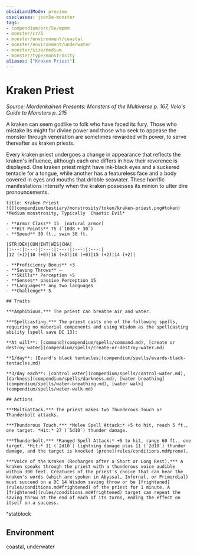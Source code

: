 ```yaml
---
obsidianUIMode: preview
cssclasses: json5e-monster
tags:
- compendium/src/5e/mpmm
- monster/cr/5
- monster/environment/coastal
- monster/environment/underwater
- monster/size/medium
- monster/type/monstrosity
aliases: ["Kraken Priest"]
---
```

# Kraken Priest
*Source: Mordenkainen Presents: Monsters of the Multiverse p. 167, Volo's Guide to Monsters p. 215*  

A kraken can seem godlike to folk who have faced its fury. Those who mistake its might for divine power and those who seek to appease the monster through veneration are sometimes rewarded with power, to serve thereafter as kraken priests.

Every kraken priest undergoes a change in appearance that reflects the kraken's influence, although each one differs in how their reverence is displayed. One kraken priest might have ink-black eyes and a suckered tentacle for a tongue, while another has a featureless face and a body covered in eyes and mouths that dribble seawater. These horrific manifestations intensify when the kraken possesses its minion to utter dire pronouncements.

```ad-statblock
title: Kraken Priest
![](compendium/bestiary/monstrosity/token/kraken-priest.png#token)
*Medium monstrosity, Typically  Chaotic Evil*

- **Armor Class** 15  (natural armor)
- **Hit Points** 75 (`10d8 + 30`)
- **Speed** 30 ft., swim 30 ft.

|STR|DEX|CON|INT|WIS|CHA|
|:---:|:---:|:---:|:---:|:---:|:---:|
|12 (+1)|10 (+0)|16 (+3)|10 (+0)|15 (+2)|14 (+2)|

- **Proficiency Bonus** +3
- **Saving Throws** ⏤
- **Skills** Perception +5
- **Senses** passive Perception 15
- **Languages** any two languages
- **Challenge** 5

## Traits

***Amphibious.*** The priest can breathe air and water.

***Spellcasting.*** The priest casts one of the following spells, requiring no material components and using Wisdom as the spellcasting ability (spell save DC 13):

**At will**: [command](compendium/spells/command.md), [create or destroy water](compendium/spells/create-or-destroy-water.md)

**1/day**: [Evard's black tentacles](compendium/spells/evards-black-tentacles.md)

**3/day each**: [control water](compendium/spells/control-water.md), [darkness](compendium/spells/darkness.md), [water breathing](compendium/spells/water-breathing.md), [water walk](compendium/spells/water-walk.md)

## Actions

***Multiattack.*** The priest makes two Thunderous Touch or Thunderbolt attacks.

***Thunderous Touch.*** *Melee Spell Attack:* +5 to hit, reach 5 ft., one target. *Hit:* 27 (`5d10`) thunder damage.

***Thunderbolt.*** *Ranged Spell Attack:* +5 to hit, range 60 ft., one target. *Hit:* 11 (`2d10`) lightning damage plus 11 (`2d10`) thunder damage, and the target is knocked [prone](rules/conditions.md#prone).

***Voice of the Kraken (Recharges after a Short or Long Rest).*** A kraken speaks through the priest with a thunderous voice audible within 300 feet. Creatures of the priest's choice that can hear the kraken's words (which are spoken in Abyssal, Infernal, or Primordial) must succeed on a DC 14 Wisdom saving throw or be [frightened](rules/conditions.md#frightened) of the priest for 1 minute. A [frightened](rules/conditions.md#frightened) target can repeat the saving throw at the end of each of its turns, ending the effect on itself on a success.
```
^statblock

## Environment

coastal, underwater